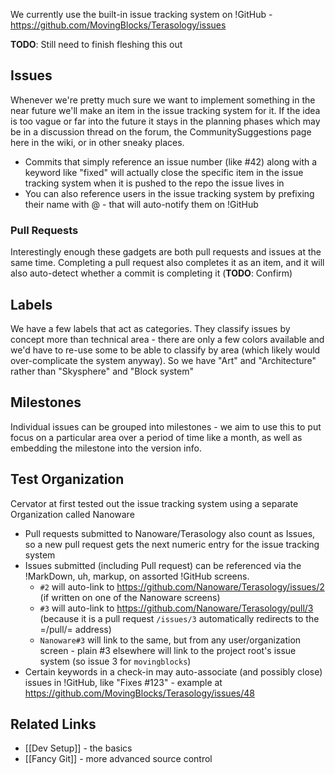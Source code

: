 We currently use the built-in issue tracking system on !GitHub - https://github.com/MovingBlocks/Terasology/issues

**TODO**: Still need to finish fleshing this out

## Issues

Whenever we're pretty much sure we want to implement something in the near future we'll make an item in the issue tracking system for it. If the idea is too vague or far into the future it stays in the planning phases which may be in a discussion thread on the forum, the CommunitySuggestions page here in the wiki, or in other sneaky places.

   * Commits that simply reference an issue number (like #42) along with a keyword like "fixed" will actually close the specific item in the issue tracking system when it is pushed to the repo the issue lives in
   * You can also reference users in the issue tracking system by prefixing their name with @ - that will auto-notify them on !GitHub

### Pull Requests

Interestingly enough these gadgets are both pull requests and issues at the same time. Completing a pull request also completes it as an item, and it will also auto-detect whether a commit is completing it (**TODO**: Confirm)

## Labels

We have a few labels that act as categories. They classify issues by concept more than technical area - there are only a few colors available and we'd have to re-use some to be able to classify by area (which likely would over-complicate the system anyway). So we have "Art" and "Architecture" rather than "Skysphere" and "Block system"

## Milestones

Individual issues can be grouped into milestones - we aim to use this to put focus on a particular area over a period of time like a month, as well as embedding the milestone into the version info.

## Test Organization

Cervator at first tested out the issue tracking system using a separate Organization called Nanoware

   * Pull requests submitted to Nanoware/Terasology also count as Issues, so a new pull request gets the next numeric entry for the issue tracking system
   * Issues submitted (including Pull request) can be referenced via the !MarkDown, uh, markup, on assorted !GitHub screens. 
      * `#2` will auto-link to https://github.com/Nanoware/Terasology/issues/2 (if written on one of the Nanoware screens)
      * `#3` will auto-link to https://github.com/Nanoware/Terasology/pull/3 (because it is a pull request `/issues/3` automatically redirects to the =/pull/= address)
      * `Nanoware#3` will link to the same, but from any user/organization screen - plain #3 elsewhere will link to the project root's issue system (so issue 3 for `movingblocks`)
   * Certain keywords in a check-in may auto-associate (and possibly close) issues in !GitHub, like "Fixes #123" - example at https://github.com/MovingBlocks/Terasology/issues/48

## Related Links

   * [[Dev Setup]] - the basics
   * [[Fancy Git]] - more advanced source control
